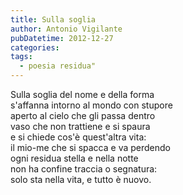```yaml
---
title: Sulla soglia
author: Antonio Vigilante
pubDatetime: 2012-12-27
categories: 
tags: 
  - poesia residua"
---
```


Sulla soglia del nome e della forma  
s'affanna intorno al mondo con stupore  
aperto al cielo che gli passa dentro  
vaso che non trattiene e si spaura  
e si chiede cos'è quest'altra vita:  
il mio-me che si spacca e va perdendo  
ogni residua stella e nella notte  
non ha confine traccia o segnatura:  
solo sta nella vita, e tutto è nuovo.
